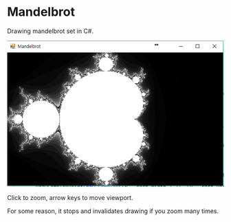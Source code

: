 # Mandelbrot
Drawing mandelbrot set in C#.

![alt tag](https://raw.githubusercontent.com/g34r/Mandelbrot/master/캡처.PNG)

Click to zoom, arrow keys to move viewport.

For some reason, it stops and invalidates drawing if you zoom many times.
